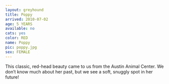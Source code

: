 ```yaml
---
layout: greyhound
title: Poppy
arrived: 2010-07-02
age: 5 YEARS
available: no
cats: yes
color: RED
name: Poppy
pic: poppy.jpg
sex: FEMALE
---
```


This classic, red-head beauty came to us from the Austin Animal Center.  We don’t know much about her past, but we
see a soft, snuggly spot in her future!
